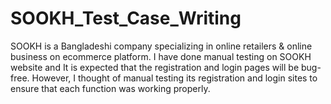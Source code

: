 # SOOKH_Test_Case_Writing
SOOKH is a Bangladeshi company specializing in online retailers &amp; online business on ecommerce platform. I have done manual testing on SOOKH website and It is expected  that the registration and login pages will be bug-free. However, I thought of manual testing its registration  and login sites to ensure that each function was working properly.

